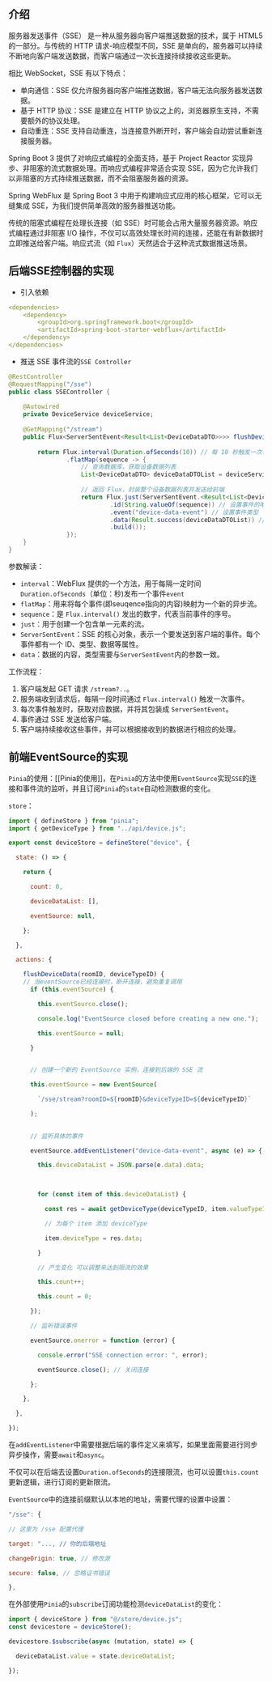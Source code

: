 ## 介绍
服务器发送事件（SSE） 是一种从服务器向客户端推送数据的技术，属于 HTML5 的一部分。与传统的 HTTP 请求-响应模型不同，SSE 是单向的，服务器可以持续不断地向客户端发送数据，而客户端通过一次长连接持续接收这些更新。

相比 WebSocket，SSE 有以下特点：

* 单向通信：SSE 仅允许服务器向客户端推送数据，客户端无法向服务器发送数据。
* 基于 HTTP 协议：SSE 是建立在 HTTP 协议之上的，浏览器原生支持，不需要额外的协议处理。
* 自动重连：SSE 支持自动重连，当连接意外断开时，客户端会自动尝试重新连接服务器。

Spring Boot 3 提供了对响应式编程的全面支持，基于 Project Reactor 实现异步、非阻塞的流式数据处理。而响应式编程非常适合实现 SSE，因为它允许我们以非阻塞的方式持续推送数据，而不会阻塞服务器的资源。

Spring WebFlux 是 Spring Boot 3 中用于构建响应式应用的核心框架，它可以无缝集成 SSE，为我们提供简单高效的服务器推送功能。

传统的阻塞式编程在处理长连接（如 SSE）时可能会占用大量服务器资源。响应式编程通过非阻塞 I/O 操作，不仅可以高效处理长时间的连接，还能在有新数据时立即推送给客户端。响应式流（如 `Flux`）天然适合于这种流式数据推送场景。

## 后端SSE控制器的实现
* 引入依赖
```yml
<dependencies>
    <dependency>
        <groupId>org.springframework.boot</groupId>
        <artifactId>spring-boot-starter-webflux</artifactId>
    </dependency>
</dependencies>
```

* 推送 SSE 事件流的`SSE Controller`
```java
@RestController  
@RequestMapping("/sse")  
public class SSEController {  
  
    @Autowired  
    private DeviceService deviceService;  
  
    @GetMapping("/stream")  
    public Flux<ServerSentEvent<Result<List<DeviceDataDTO>>>> flushDeviceData(Integer roomID, String deviceTypeID){  
  
        return Flux.interval(Duration.ofSeconds(10)) // 每 10 秒触发一次事件  
                .flatMap(sequence -> {  
                    // 查询数据库，获取设备数据列表  
                    List<DeviceDataDTO> deviceDataDTOList = deviceService.getDeviceData(roomID, deviceTypeID);  
  
                    // 返回 Flux，封装整个设备数据列表并发送给前端  
                    return Flux.just(ServerSentEvent.<Result<List<DeviceDataDTO>>>builder()  
                            .id(String.valueOf(sequence)) // 设置事件的唯一 ID  
                            .event("device-data-event") // 设置事件类型 
                            .data(Result.success(deviceDataDTOList)) // 发送设备数据列表  
                            .build());  
                });  
    }  
}
```

参数解读：
* `interval`：WebFlux 提供的一个方法，用于每隔一定时间`Duration.ofSeconds`（单位：秒)发布一个事件`event`
* `flatMap`：用来将每个事件(即seuqence指向的内容)映射为一个新的异步流。
* `sequence`：是 `Flux.interval()` 发出的数字，代表当前事件的序号。
* `just`：用于创建一个包含单一元素的流。
* `ServerSentEvent`：SSE 的核心对象，表示一个要发送到客户端的事件。每个事件都有一个 ID、类型、数据等属性。
* `data`：数据的内容，类型需要与`ServerSentEvent`内的参数一致。


工作流程：
1. 客户端发起 GET 请求 `/stream?..`。
2. 服务端收到请求后，每隔一段时间通过 `Flux.interval()` 触发一次事件。
3. 每次事件触发时，获取对应数据，并将其包装成 `ServerSentEvent`。
4. 事件通过 SSE 发送给客户端。
5. 客户端持续接收这些事件，并可以根据接收到的数据进行相应的处理。

## 前端EventSource的实现
`Pinia`的使用：[[Pinia的使用]]，在`Pinia`的方法中使用`EventSource`实现`SSE`的连接和事件流的监听，并且订阅`Pinia`的`state`自动检测数据的变化。

`store`：
```js
import { defineStore } from "pinia";
import { getDeviceType } from "../api/device.js";

export const deviceStore = defineStore("device", {

  state: () => {

    return {

      count: 0,

      deviceDataList: [],

      eventSource: null,

    };

  },

  actions: {

    flushDeviceData(roomID, deviceTypeID) {
	// 当eventSource已经连接时，断开连接，避免重复调用
      if (this.eventSource) { 

        this.eventSource.close();

        console.log("EventSource closed before creating a new one.");

        this.eventSource = null;

      }
  

      // 创建一个新的 EventSource 实例，连接到后端的 SSE 流

      this.eventSource = new EventSource(

        `/sse/stream?roomID=${roomID}&deviceTypeID=${deviceTypeID}`

      );
  

      // 监听具体的事件

      eventSource.addEventListener("device-data-event", async (e) => {

        this.deviceDataList = JSON.parse(e.data).data;

  

        for (const item of this.deviceDataList) {

          const res = await getDeviceType(deviceTypeID, item.valueTypeID);

          // 为每个 item 添加 deviceType

          item.deviceType = res.data;

        }

        // 产生变化 可以调整来达到限流的效果

        this.count++;

        this.count = 0;

      });

      // 监听错误事件

      eventSource.onerror = function (error) {

        console.error("SSE connection error: ", error);

        eventSource.close(); // 关闭连接

      };

    },

  },

});
```

在`addEventListener`中需要根据后端的事件定义来填写，如果里面需要进行同步异步操作，需要`await`和`async`。

不仅可以在后端去设置`Duration.ofSeconds`的连接限流，也可以设置`this.count`更新逻辑，进行订阅的更新限流。

`EventSource`中的连接前缀默认以本地的地址，需要代理的设置中设置：
```js
"/sse": {

// 这里为 /sse 配置代理

target: "..., // 你的后端地址

changeOrigin: true, // 修改源

secure: false, // 忽略证书错误

},
```


在外部使用`Pinia`的`subscribe`订阅功能检测`deviceDataList`的变化：
```js
import { deviceStore } from "@/store/device.js";
const devicestore = deviceStore();

devicestore.$subscribe(async (mutation, state) => {

  deviceDataList.value = state.deviceDataList;

});
```